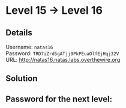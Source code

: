 # Level 15 → Level 16

## Details
Username: `natas16`<br />
Password: `TRD7iZrd5gATjj9PkPEuaOlfEjHqj32V`<br />
URL:      http://natas16.natas.labs.overthewire.org

## Solution

## Password for the next level:
```

```
